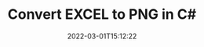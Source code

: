 ---
############################# Static ############################
layout: "auto-gen-conversion"
date: 2022-03-01T15:12:22
draft: false
otherformats: csv dif epub fods htm html json mht mhtml ods pdf sxc tex tsv xlam xls xlsb xlsm xlsx xlt xltm xltx xml xps
breadcrumb: EXCEL to PNG in C#

############################# Head ############################
head_title: "EXCEL to PNG Converter in C#"
head_description: "Convert EXCEL to PNG in .NET using a few lines of code. Use the GroupDocs Document Conversion API to convert over 160 file formats."

############################# Header ############################
title: "Convert EXCEL to PNG in C#"
description: "EXCEL to PNG conversion with a few lines of .NET code"
bg_image: "https://cms.admin.containerize.com/templates/aspose/App_Themes/V3/images/bg/header1.png"
bg_overlay: false
button:
    enable: true

############################# SubMenu ############################
submenu:
    enable: true

    left:
        img_alt: "GroupDocs.Conversion for .NET"
        image: "https://cms.admin.containerize.com/templates/groupdocs/images/product-logos/90x90-noborder/groupdocs-conversion-net.png"
        product: "GroupDocs.Conversion"
        platform: ".NET"

    

############################# About ############################
about:
    enable: true
    title: "About GroupDocs.Conversion для .NET API"
    content: |
        [GroupDocs.Conversion for .NET](https://products.groupdocs.com/conversion/net/) can be used to convert Microsoft Word, Excel, PowerPoint, PDF, Visio and other formats. GroupDocs.Conversion is a standalone API that is suitable for back-end and internal systems where high performance is required. It does not depend on any software such as Microsoft or Open Office.
    

overview:
    enable: true
    content: |
        Convert your EXCEL files to PNG in .NET easily. You can use just a couple of C# code lines in any platform of your choice like - Windows, Linux, macOS.
        You can try EXCEL to PNG conversion for free and evaluate conversion results quality.
        Along with simple file conversion scenarios you can try more advanced options for loading source EXCEL file and for saving output PNG result. 
        
        For example, for the source EXCEL file you may use the following load options:

        * auto-detect file format;
        * specify password for protected files (if file format supports it);
        * replace missing fonts to preserve document appearance.
        
        There are also advanced convert options for the PNG file:

        * convert specific document page or page range;
        * add a watermark to the converted PNG file.

        Once conversion is completed you can save your PNG file to the local file path or any third-party storage like FTP, Amazon S3, Google Drive, Dropbox etc.
        Please note - to convert EXCEL to PNG there is no need for any additional software installed - like MS Office, Open Office, Adobe Acrobat Reader etc. 


############################# Steps ############################
steps:
    enable: true
    title_left: "Steps to convert EXCEL to PNG in C#"
    content_left: |
        [GroupDocs.Conversion](https://products.groupdocs.com/conversion/net/) makes it easy for developers to convert a EXCEL file to PNG with a few lines of code.

        * Create an instance of the Converter class and provide the file EXCEL with the full path
        * Create and set ConvertOptions for PNG type.
        * Call the Converter.Convert method and pass the full path and format (PNG) as a parameter
        
    title_right: "System Requirements"
    content_right: |
        Basic conversion with GroupDocs.Conversion for .NET can be done in just a few simple steps. Our APIs are supported on all major platforms and operating systems. Before executing the code below, make sure you have the following prerequisites installed on your system.

        * Operating systems: Microsoft Windows, Linux, MacOS
        * Development environments: Microsoft Visual Studio, Xamarin, MonoDevelop
        * Frameworks: .NET Framework, .NET Standard, .NET Core, Mono
        * Get the latest GroupDocs.Conversion for .NET from [Nuget](https://www.nuget.org/packages/groupdocs.conversion)
        
    code: |
        ```cs
        // Load EXCEL file
        var converter = new GroupDocs.Conversion.Converter("template.excel");
        // Set conversion parameters for PNG format
        var convertOptions = converter.GetPossibleConversions()["png"].ConvertOptions;
        // Convert to PNG format
        converter.Convert("output.png", convertOptions);        
        ```
        
demos:
    enable: true
    title: "EXCEL to PNG Live Demo"
    content: |
       Convert EXCEL to PNG now by visiting the [GroupDocs.Conversion App](https://products.groupdocs.app/conversion/family) website. Online demo has the following advantages
          

more_formats:
    enable: true
    title: "Other supported transformations EXCEL"
    content: "You can also convert EXCEL to many other file formats. Please see the list below."
       
       
back_to_top:
    enable: true
---